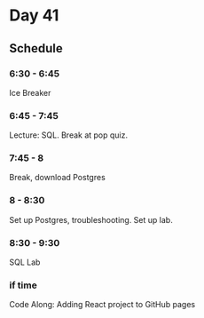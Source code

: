 # Day 41

## Schedule

### 6:30 - 6:45

Ice Breaker

### 6:45 - 7:45

Lecture: SQL. Break at pop quiz.

### 7:45 - 8

Break, download Postgres

### 8 - 8:30

Set up Postgres, troubleshooting. Set up lab.

### 8:30 - 9:30

SQL Lab

### if time

Code Along: Adding React project to GitHub pages

